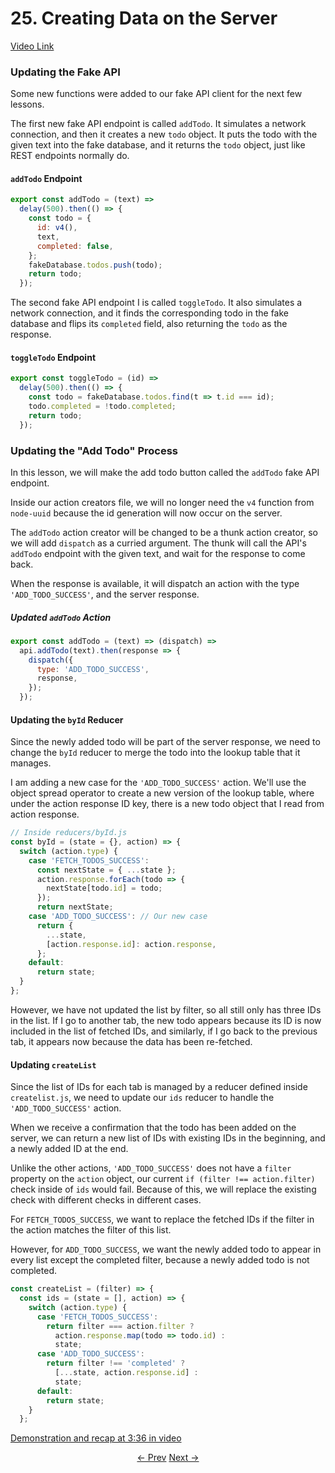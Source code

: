 # 25. Creating Data on the Server
[Video Link](https://egghead.io/lessons/javascript-redux-creating-data-on-the-server)

### Updating the Fake API

Some new functions were added to our fake API client for the next few lessons.

The first new fake API endpoint is called `addTodo`. It simulates a network connection, and then it creates a new `todo` object. It puts the todo with the given text into the fake database, and it returns the `todo` object, just like REST endpoints normally do.

#### `addTodo` Endpoint
```javascript
export const addTodo = (text) =>
  delay(500).then(() => {
    const todo = {
      id: v4(),
      text,
      completed: false,
    };
    fakeDatabase.todos.push(todo);
    return todo;
  });
```

The second fake API endpoint I is called `toggleTodo`. It also simulates a network connection, and it finds the corresponding todo in the fake database and flips its `completed` field, also returning the `todo` as the response.

#### `toggleTodo` Endpoint
```javascript
export const toggleTodo = (id) =>
  delay(500).then(() => {
    const todo = fakeDatabase.todos.find(t => t.id === id);
    todo.completed = !todo.completed;
    return todo;
  });
```

### Updating the "Add Todo" Process

In this lesson, we will make the add todo button called the `addTodo` fake API endpoint.

Inside our action creators file, we will no longer need the `v4` function from `node-uuid` because the id generation will now occur on the server.

The `addTodo` action creator will be changed to be a thunk action creator, so we will add `dispatch` as a curried argument. The thunk will call the API's `addTodo` endpoint with the given text, and wait for the response to come back.

When the response is available, it will dispatch an action with the type `'ADD_TODO_SUCCESS'`, and the server response.

##### Updated `addTodo` Action
```javascript
export const addTodo = (text) => (dispatch) =>
  api.addTodo(text).then(response => {
    dispatch({
      type: 'ADD_TODO_SUCCESS',
      response,
    });
  });
```

#### Updating the `byId` Reducer

Since the newly added todo will be part of the server response, we need to change the `byId` reducer to merge the todo into the lookup table that it manages.

I am adding a new case for the `'ADD_TODO_SUCCESS'` action. We'll use the object spread operator to create a new version of the lookup table, where under the action response ID key, there is a new todo object that I read from action response.

```javascript
// Inside reducers/byId.js
const byId = (state = {}, action) => {
  switch (action.type) {
    case 'FETCH_TODOS_SUCCESS':
      const nextState = { ...state };
      action.response.forEach(todo => {
        nextState[todo.id] = todo;
      });
      return nextState;
    case 'ADD_TODO_SUCCESS': // Our new case
      return {
        ...state,
        [action.response.id]: action.response,
      };
    default:
      return state;
  }
};
```

However, we have not updated the list by filter, so all still only has three IDs in the list. If I go to another tab, the new todo appears because its ID is now included in the list of fetched IDs, and similarly, if I go back to the previous tab, it appears now because the data has been re-fetched.

#### Updating `createList`

Since the list of IDs for each tab is managed by a reducer defined inside `createlist.js`, we need to update our `ids` reducer to handle the `'ADD_TODO_SUCCESS'` action.

When we receive a confirmation that the todo has been added on the server, we can return a new list of IDs with existing IDs in the beginning, and a newly added ID at the end.

Unlike the other actions, `'ADD_TODO_SUCCESS'` does not have a `filter` property on the `action` object, our current `if (filter !== action.filter)` check inside of `ids` would fail. Because of this, we will replace the existing check with different checks in different cases.

For `FETCH_TODOS_SUCCESS`, we want to replace the fetched IDs if the filter in the action matches the filter of this list.

However, for `ADD_TODO_SUCCESS`, we want the newly added todo to appear in every list except the completed filter, because a newly added todo is not completed.

```javascript
const createList = (filter) => {
  const ids = (state = [], action) => {
    switch (action.type) {
      case 'FETCH_TODOS_SUCCESS':
        return filter === action.filter ?
          action.response.map(todo => todo.id) :
          state;
      case 'ADD_TODO_SUCCESS':
        return filter !== 'completed' ?
          [...state, action.response.id] :
          state;
      default:
        return state;
    }
  };
```

[Demonstration and recap at 3:36 in video](https://egghead.io/lessons/javascript-redux-creating-data-on-the-server)

<p align="center">
<a href="./24-Displaying_Error_Messages.md"><- Prev</a>
<a href="./26-Normalizing_API_Responses_with_normalizr.md">Next -></a>
</p>
